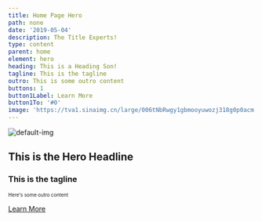 ```yaml
---
title: Home Page Hero
path: none
date: '2019-05-04'
description: The Title Experts!
type: content
parent: home
element: hero
heading: This is a Heading Son!
tagline: This is the tagline
outro: This is some outro content
buttons: 1
button1Label: Learn More
button1To: '#0'
image: 'https://tva1.sinaimg.cn/large/006tNbRwgy1gbmooyuwozj318g0p0acm.jpg'
---
```


![default-img](https://tva1.sinaimg.cn/large/006tNbRwgy1gbmooyuwozj318g0p0acm.jpg)

## This is the Hero Headline

### This is the tagline

<sub><sup>Here's some outro content</sup></sub>

[Learn More]("#0")

